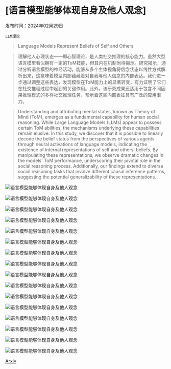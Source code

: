 # [语言模型能够体现自身及他人观念]

发布时间：2024年02月29日

`LLM理论`

> Language Models Represent Beliefs of Self and Others

> 理解他人心理状态——即心智理论，是人类社交推理的核心能力。虽然大型语言模型看似拥有一定的ToM技能，但其内在机制尚待揭示。研究揭示，通过分析语言模型的神经活动，能够从多个主体视角将信念状态以线性方式解析出来，这意味着模型内部蕴藏着对自我与他人信念的内部表达。我们进一步通过调整这些表达，发现模型在ToM能力上的显著转变，有力证明了它们在社交推理过程中起到的关键作用。此外，该研究成果还适用于包含不同因果推理模式的多样社交推理任务，预示着这些内部表征具有广泛的应用潜力。

> Understanding and attributing mental states, known as Theory of Mind (ToM), emerges as a fundamental capability for human social reasoning. While Large Language Models (LLMs) appear to possess certain ToM abilities, the mechanisms underlying these capabilities remain elusive. In this study, we discover that it is possible to linearly decode the belief status from the perspectives of various agents through neural activations of language models, indicating the existence of internal representations of self and others' beliefs. By manipulating these representations, we observe dramatic changes in the models' ToM performance, underscoring their pivotal role in the social reasoning process. Additionally, our findings extend to diverse social reasoning tasks that involve different causal inference patterns, suggesting the potential generalizability of these representations.

![语言模型能够体现自身及他人观念](../../../paper_images/2402.18496/x1.png)

![语言模型能够体现自身及他人观念](../../../paper_images/2402.18496/x2.png)

![语言模型能够体现自身及他人观念](../../../paper_images/2402.18496/x3.png)

![语言模型能够体现自身及他人观念](../../../paper_images/2402.18496/x4.png)

![语言模型能够体现自身及他人观念](../../../paper_images/2402.18496/x5.png)

![语言模型能够体现自身及他人观念](../../../paper_images/2402.18496/x6.png)

![语言模型能够体现自身及他人观念](../../../paper_images/2402.18496/x7.png)

![语言模型能够体现自身及他人观念](../../../paper_images/2402.18496/x8.png)

![语言模型能够体现自身及他人观念](../../../paper_images/2402.18496/x9.png)

![语言模型能够体现自身及他人观念](../../../paper_images/2402.18496/x10.png)

![语言模型能够体现自身及他人观念](../../../paper_images/2402.18496/x11.png)

![语言模型能够体现自身及他人观念](../../../paper_images/2402.18496/x12.png)

![语言模型能够体现自身及他人观念](../../../paper_images/2402.18496/x13.png)

![语言模型能够体现自身及他人观念](../../../paper_images/2402.18496/x15.png)

![语言模型能够体现自身及他人观念](../../../paper_images/2402.18496/x17.png)

![语言模型能够体现自身及他人观念](../../../paper_images/2402.18496/x19.png)

[Arxiv](https://arxiv.org/abs/2402.18496)